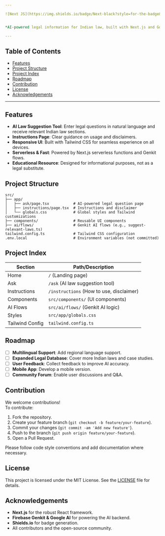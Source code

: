 ```yaml
---

![Next JS](https://img.shields.io/badge/Next-black?style=for-the-badge&logo=next.js&logoColor=white)


*AI-powered legal information for Indian law, built with Next.js and Google Genkit.*

---
```


## Table of Contents

- [Features](#features)
- [Project Structure](#project-structure)
- [Project Index](#project-index)
- [Roadmap](#roadmap)
- [Contribution](#contribution)
- [License](#license)
- [Acknowledgements](#acknowledgements)

---

## Features

- **AI Law Suggestion Tool**: Enter legal questions in natural language and receive relevant Indian law sections.
- **Instructions Page**: Clear guidance on usage and disclaimers.
- **Responsive UI**: Built with Tailwind CSS for seamless experience on all devices.
- **Serverless & Fast**: Powered by Next.js serverless functions and Genkit flows.
- **Educational Resource**: Designed for informational purposes, not as a legal substitute.

## Project Structure

```
src/
├── app/
│   ├── ask/page.tsx           # AI-powered legal question page
│   ├── instructions/page.tsx  # Instructions and disclaimer
│   └── globals.css            # Global styles and Tailwind customizations
├── components/                # Reusable UI components
├── ai/flows/                  # Genkit AI flows (e.g., suggest-relevant-laws.ts)
tailwind.config.ts             # Tailwind CSS configuration
.env.local                     # Environment variables (not committed)
```

## Project Index

| Section            | Path/Description                           |
|--------------------|--------------------------------------------|
| Home               | `/` (Landing page)                         |
| Ask                | `/ask` (AI law suggestion tool)            |
| Instructions       | `/instructions` (How to use, disclaimer)   |
| Components         | `src/components/` (UI components)          |
| AI Flows           | `src/ai/flows/` (Genkit AI logic)          |
| Styles             | `src/app/globals.css`                      |
| Tailwind Config    | `tailwind.config.ts`                       |

## Roadmap

- [ ] **Multilingual Support**: Add regional language support.
- [ ] **Expanded Legal Database**: Cover more Indian laws and case studies.
- [ ] **User Feedback**: Collect feedback to improve AI accuracy.
- [ ] **Mobile App**: Develop a mobile version.
- [ ] **Community Forum**: Enable user discussions and Q&A.

## Contribution

We welcome contributions!  
To contribute:

1. Fork the repository.
2. Create your feature branch (`git checkout -b feature/your-feature`).
3. Commit your changes (`git commit -am 'Add new feature'`).
4. Push to the branch (`git push origin feature/your-feature`).
5. Open a Pull Request.

Please follow code style conventions and add documentation where necessary.

## License

This project is licensed under the MIT License. See the [LICENSE](LICENSE) file for details.

## Acknowledgements

- **Next.js** for the robust React framework.
- **Firebase Genkit & Google AI** for powering the AI backend.
- **Shields.io** for badge generation.
- All contributors and the open-source community.
